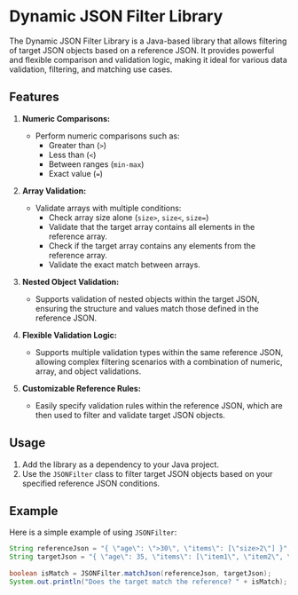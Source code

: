 # Dynamic JSON Filter Library

The Dynamic JSON Filter Library is a Java-based library that allows filtering of target JSON objects based on a reference JSON. It provides powerful and flexible comparison and validation logic, making it ideal for various data validation, filtering, and matching use cases.

## **Features**

1. **Numeric Comparisons:**
    - Perform numeric comparisons such as:
        - Greater than (`>`)
        - Less than (`<`)
        - Between ranges (`min-max`)
        - Exact value (`=`)

2. **Array Validation:**
    - Validate arrays with multiple conditions:
        - Check array size alone (`size>`, `size<`, `size=`)
        - Validate that the target array contains all elements in the reference array.
        - Check if the target array contains any elements from the reference array.
        - Validate the exact match between arrays.

3. **Nested Object Validation:**
    - Supports validation of nested objects within the target JSON, ensuring the structure and values match those defined in the reference JSON.

4. **Flexible Validation Logic:**
    - Supports multiple validation types within the same reference JSON, allowing complex filtering scenarios with a combination of numeric, array, and object validations.

5. **Customizable Reference Rules:**
    - Easily specify validation rules within the reference JSON, which are then used to filter and validate target JSON objects.

## **Usage**

1. Add the library as a dependency to your Java project.
2. Use the `JSONFilter` class to filter target JSON objects based on your specified reference JSON conditions.

## **Example**

Here is a simple example of using `JSONFilter`:

```java
String referenceJson = "{ \"age\": \">30\", \"items\": [\"size>2\"] }";
String targetJson = "{ \"age\": 35, \"items\": [\"item1\", \"item2\", \"item3\"] }";
 
boolean isMatch = JSONFilter.matchJson(referenceJson, targetJson);
System.out.println("Does the target match the reference? " + isMatch);